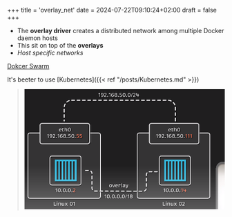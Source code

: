 +++
title = 'overlay_net'
date = 2024-07-22T09:10:24+02:00
draft = false
+++

- The **overlay driver** creates a distributed network among multiple Docker daemon hosts 
- This sit on top of the **overlays**
- *Host specific networks*

[Dokcer Swarm](https://docs.docker.com/engine/swarm/) 

It's beeter to use [Kubernetes]({{< ref "/posts/Kubernetes.md" >}})

>![Pasted_image_20240510110121.png](/static/Pasted_image_20240510110121.png)

